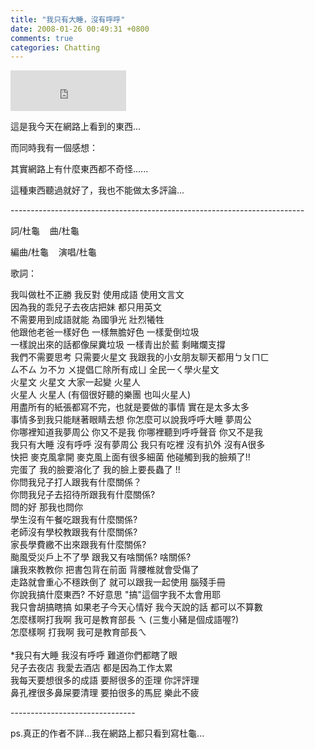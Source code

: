 ```yaml
---
title: "我只有大睡，沒有呼呼"
date: 2008-01-26 00:49:31 +0800
comments: true
categories: Chatting
---
```

<p><iframe marginwidth="0" marginheight="0" src="http://vlog.xuite.net/vlog/guest/external.php?media_id=enBGYjlHLTYzOTgwMC5mbHY=&pt=2&ar=0&as=0" frameborder="0" width="185" scrolling="no" height="65"></iframe></p><p>這是我今天在網路上看到的東西...</p><p>而同時我有一個感想：</p><p>其實網路上有什麼東西都不奇怪......</p><p>這種東西聽過就好了，我也不能做太多評論...</p><p>-------------------------------------------------------------------------</p><p>詞/杜龜    曲/杜龜</p><p>編曲/杜龜    演唱/杜龜</p><p>歌詞：<tr></tr></tr /><td class="p9-coffee-bold"></td></td /></p><p></td /></tr /><tr></tr></tr /><td class="p9-gray-content"></td></td />我叫做杜不正勝 我反對 使用成語 使用文言文<br />因為我的乖兒子去夜店把妹 都只用英文 <br />不需要用到成語就能 為國爭光 壯烈犧牲<br />他跟他老爸一樣好色 一樣無膽好色 一樣愛倒垃圾<br />一樣說出來的話都像屎糞垃圾 一樣青出於藍 剩睹爛支撐<br />我們不需要思考 只需要火星文 我跟我的小女朋友聊天都用ㄅㄆㄇㄈ<br />ㄙ不ㄙ ㄉ不ㄉ ㄨ提倡ㄈ除所有成ㄩ 全民一ㄑ學火星文<br />火星文 火星文 大家一起變 火星人<br />火星人 火星人 (有個很好聽的樂團 也叫火星人)<br />用盡所有的紙張都寫不完，也就是要做的事情 實在是太多太多<br />事情多到我只能瞇著眼睛去想 你怎麼可以說我呼呼大睡 夢周公 <br />你哪裡知道我夢周公 你又不是我 你哪裡聽到呼呼聲音 你又不是我<br />我只有大睡 沒有呼呼 沒有夢周公 我只有吃裡 沒有扒外 沒有A很多<br />快把 麥克風拿開 麥克風上面有很多細菌 他碰觸到我的臉頰了!!<br />完蛋了 我的臉要溶化了 我的臉上要長蟲了 !!<br />你問我兒子打人跟我有什麼關係？<br />你問我兒子去招待所跟我有什麼關係?<br />問的好 那我也問你<br />學生沒有午餐吃跟我有什麼關係?<br />老師沒有學校教跟我有什麼關係?<br />家長學費繳不出來跟我有什麼關係?<br />颱風受災戶上不了學 跟我又有啥關係? 啥關係?<br />讓我來教教你 把書包背在前面 背腰椎就會受傷了<br />走路就會重心不穩跌倒了 就可以跟我一起使用 腦殘手冊 <br />你說我搞什麼東西? 不好意思 &quot;搞&quot;這個字我不太會用耶<br />我只會胡搞瞎搞 如果老子今天心情好 我今天說的話 都可以不算數<br />怎麼樣啊打我啊 我可是教育部長 ㄟ (三隻小豬是個成語喔?)<br />怎麼樣啊 打我啊 我可是教育部長ㄟ<br /><br />*我只有大睡 我沒有呼呼 難道你們都瞎了眼<br />兒子去夜店 我愛去酒店 都是因為工作太累<br />我每天要想很多的成語 要掰很多的歪理 你評評理<br />鼻孔裡很多鼻屎要清理 要拍很多的馬屁 樂此不疲</p><p>-------------------------------</p><p>ps.真正的作者不詳...我在網路上都只看到寫杜龜...</td /></tr /></p>
